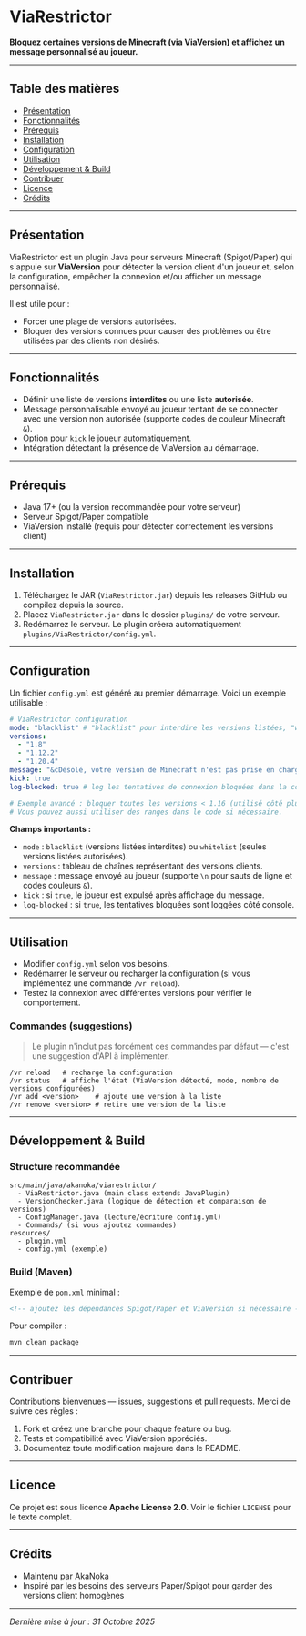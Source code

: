 # ViaRestrictor

**Bloquez certaines versions de Minecraft (via ViaVersion) et affichez un message personnalisé au joueur.**

---

## Table des matières

* [Présentation](#présentation)
* [Fonctionnalités](#fonctionnalités)
* [Prérequis](#prérequis)
* [Installation](#installation)
* [Configuration](#configuration)
* [Utilisation](#utilisation)
* [Développement & Build](#développement--build)
* [Contribuer](#contribuer)
* [Licence](#licence)
* [Crédits](#crédits)

---

## Présentation

ViaRestrictor est un plugin Java pour serveurs Minecraft (Spigot/Paper) qui s'appuie sur **ViaVersion** pour détecter la version client d'un joueur et, selon la configuration, empêcher la connexion et/ou afficher un message personnalisé.

Il est utile pour :

* Forcer une plage de versions autorisées.
* Bloquer des versions connues pour causer des problèmes ou être utilisées par des clients non désirés.

---

## Fonctionnalités

* Définir une liste de versions **interdites** ou une liste **autorisée**.
* Message personnalisable envoyé au joueur tentant de se connecter avec une version non autorisée (supporte codes de couleur Minecraft `&`).
* Option pour `kick` le joueur automatiquement.
* Intégration détectant la présence de ViaVersion au démarrage.

---

## Prérequis

* Java 17+ (ou la version recommandée pour votre serveur)
* Serveur Spigot/Paper compatible
* ViaVersion installé (requis pour détecter correctement les versions client)

---

## Installation

1. Téléchargez le JAR (`ViaRestrictor.jar`) depuis les releases GitHub ou compilez depuis la source.
2. Placez `ViaRestrictor.jar` dans le dossier `plugins/` de votre serveur.
3. Redémarrez le serveur. Le plugin créera automatiquement `plugins/ViaRestrictor/config.yml`.

---

## Configuration

Un fichier `config.yml` est généré au premier démarrage. Voici un exemple utilisable :

```yaml
# ViaRestrictor configuration
mode: "blacklist" # "blacklist" pour interdire les versions listées, "whitelist" pour n'autoriser que les versions listées
versions:
  - "1.8"
  - "1.12.2"
  - "1.20.4"
message: "&cDésolé, votre version de Minecraft n'est pas prise en charge.\n&7Mettez à jour votre client ou contactez un administrateur."
kick: true
log-blocked: true # log les tentatives de connexion bloquées dans la console

# Exemple avancé : bloquer toutes les versions < 1.16 (utilisé côté plugin dans la logique)
# Vous pouvez aussi utiliser des ranges dans le code si nécessaire.
```

**Champs importants :**

* `mode` : `blacklist` (versions listées interdites) ou `whitelist` (seules versions listées autorisées).
* `versions` : tableau de chaînes représentant des versions clients.
* `message` : message envoyé au joueur (supporte `\n` pour sauts de ligne et codes couleurs `&`).
* `kick` : si `true`, le joueur est expulsé après affichage du message.
* `log-blocked` : si `true`, les tentatives bloquées sont loggées côté console.

---

## Utilisation

* Modifier `config.yml` selon vos besoins.
* Redémarrer le serveur ou recharger la configuration (si vous implémentez une commande `/vr reload`).
* Testez la connexion avec différentes versions pour vérifier le comportement.

### Commandes (suggestions)

> Le plugin n'inclut pas forcément ces commandes par défaut — c'est une suggestion d'API à implémenter.

```
/vr reload   # recharge la configuration
/vr status   # affiche l'état (ViaVersion détecté, mode, nombre de versions configurées)
/vr add <version>    # ajoute une version à la liste
/vr remove <version> # retire une version de la liste
```

---

## Développement & Build

### Structure recommandée

```
src/main/java/akanoka/viarestrictor/
  - ViaRestrictor.java (main class extends JavaPlugin)
  - VersionChecker.java (logique de détection et comparaison de versions)
  - ConfigManager.java (lecture/écriture config.yml)
  - Commands/ (si vous ajoutez commandes)
resources/
  - plugin.yml
  - config.yml (exemple)
```

### Build (Maven)

Exemple de `pom.xml` minimal :

```xml
<!-- ajoutez les dépendances Spigot/Paper et ViaVersion si nécessaire -->
```

Pour compiler :

```bash
mvn clean package
```

---

## Contribuer

Contributions bienvenues — issues, suggestions et pull requests. Merci de suivre ces règles :

1. Fork et créez une branche pour chaque feature ou bug.
2. Tests et compatibilité avec ViaVersion appréciés.
3. Documentez toute modification majeure dans le README.

---

## Licence

Ce projet est sous licence **Apache License 2.0**. Voir le fichier `LICENSE` pour le texte complet.

---

## Crédits

* Maintenu par AkaNoka
* Inspiré par les besoins des serveurs Paper/Spigot pour garder des versions client homogènes

---

*Dernière mise à jour : 31 Octobre 2025*
